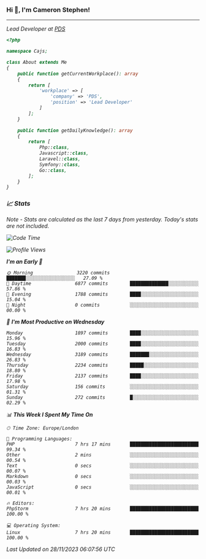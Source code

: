 ### Hi 👋, I'm Cameron Stephen!
<hr>
<p><em>Lead Developer at <a href="https://prindatasolutions.co.uk">PDS</a></p>


```php
<?php

namespace Cajs;

class About extends Me
{
    public function getCurrentWorkplace(): array
    {
        return [
            'workplace' => [
                'company' => 'PDS',
                'position' => 'Lead Developer'
            ]
        ];
    }

    public function getDailyKnowledge(): array
    {
        return [
            Php::class,
            Javascript::class,
            Laravel::class,
            Symfony::class,
            Go::class,
        ];
    }
}
```

### 📈 Stats
<p><em>Note - Stats are calculated as the last 7 days from yesterday. Today's stats are not included.</em></p>


<!--START_SECTION:waka-->
![Code Time](http://img.shields.io/badge/Code%20Time-3%2C621%20hrs%2023%20mins-blue)

![Profile Views](http://img.shields.io/badge/Profile%20Views-0-blue)

**I'm an Early 🐤** 

```text
🌞 Morning                3220 commits        ███████░░░░░░░░░░░░░░░░░░   27.09 % 
🌆 Daytime                6877 commits        ██████████████░░░░░░░░░░░   57.86 % 
🌃 Evening                1788 commits        ████░░░░░░░░░░░░░░░░░░░░░   15.04 % 
🌙 Night                  0 commits           ░░░░░░░░░░░░░░░░░░░░░░░░░   00.00 % 
```
📅 **I'm Most Productive on Wednesday** 

```text
Monday                   1897 commits        ████░░░░░░░░░░░░░░░░░░░░░   15.96 % 
Tuesday                  2000 commits        ████░░░░░░░░░░░░░░░░░░░░░   16.83 % 
Wednesday                3189 commits        ███████░░░░░░░░░░░░░░░░░░   26.83 % 
Thursday                 2234 commits        █████░░░░░░░░░░░░░░░░░░░░   18.80 % 
Friday                   2137 commits        ████░░░░░░░░░░░░░░░░░░░░░   17.98 % 
Saturday                 156 commits         ░░░░░░░░░░░░░░░░░░░░░░░░░   01.31 % 
Sunday                   272 commits         █░░░░░░░░░░░░░░░░░░░░░░░░   02.29 % 
```


📊 **This Week I Spent My Time On** 

```text
🕑︎ Time Zone: Europe/London

💬 Programming Languages: 
PHP                      7 hrs 17 mins       █████████████████████████   99.34 % 
Other                    2 mins              ░░░░░░░░░░░░░░░░░░░░░░░░░   00.54 % 
Text                     0 secs              ░░░░░░░░░░░░░░░░░░░░░░░░░   00.07 % 
Markdown                 0 secs              ░░░░░░░░░░░░░░░░░░░░░░░░░   00.03 % 
JavaScript               0 secs              ░░░░░░░░░░░░░░░░░░░░░░░░░   00.01 % 

🔥 Editors: 
PhpStorm                 7 hrs 20 mins       █████████████████████████   100.00 % 

💻 Operating System: 
Linux                    7 hrs 20 mins       █████████████████████████   100.00 % 
```


 Last Updated on 28/11/2023 06:07:56 UTC
<!--END_SECTION:waka-->
